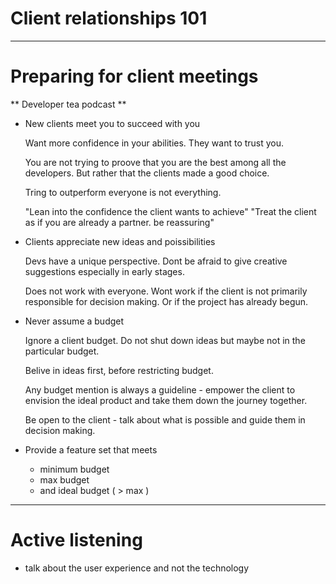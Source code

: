 # Client relationships 101

---
# Preparing for client meetings
** Developer tea podcast **

  * New clients meet you to succeed with you

    Want more confidence in your abilities. They want to trust you.

    You are not trying to proove that you are the best among all the developers. But rather that the clients made a good choice.

    Tring to outperform everyone is not everything.

    "Lean into the confidence the client wants to achieve"
    "Treat the client as if you are already a partner. be reassuring"


  * Clients appreciate new ideas and poissibilities

    Devs have a unique perspective. Dont be afraid to give creative suggestions especially in early stages.

    Does not work with everyone. Wont work if the client is not primarily responsible for decision making. Or if the project has already begun.


  * Never assume a budget

    Ignore a client budget. Do not shut down ideas but maybe not in the particular budget. 

    Belive in ideas first, before restricting budget.

    Any budget mention is always a guideline - empower the client to envision the ideal product and take them down the journey together.

    Be open to the client - talk about what is possible and guide them in decision making.


  * Provide a feature set that meets 
    - minimum budget
    - max budget
    - and ideal budget ( > max )

---

# Active listening

* talk about the user experience and not the technology
